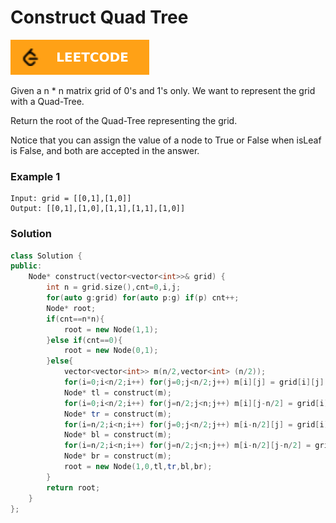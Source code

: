 # Construct Quad Tree

[![Problem Link](../assets/lc.svg)](https://leetcode.com/problems/construct-quad-tree/)

Given a n * n matrix grid of 0's and 1's only. We want to represent the grid with a Quad-Tree.

Return the root of the Quad-Tree representing the grid.

Notice that you can assign the value of a node to True or False when isLeaf is False, and both are accepted in the answer.

### Example 1
```
Input: grid = [[0,1],[1,0]]
Output: [[0,1],[1,0],[1,1],[1,1],[1,0]]
```

### Solution
```cpp
class Solution {
public:
    Node* construct(vector<vector<int>>& grid) {
        int n = grid.size(),cnt=0,i,j;
        for(auto g:grid) for(auto p:g) if(p) cnt++;
        Node* root;
        if(cnt==n*n){
            root = new Node(1,1);
        }else if(cnt==0){
            root = new Node(0,1);
        }else{
            vector<vector<int>> m(n/2,vector<int> (n/2));
            for(i=0;i<n/2;i++) for(j=0;j<n/2;j++) m[i][j] = grid[i][j];
            Node* tl = construct(m);
            for(i=0;i<n/2;i++) for(j=n/2;j<n;j++) m[i][j-n/2] = grid[i][j];
            Node* tr = construct(m);
            for(i=n/2;i<n;i++) for(j=0;j<n/2;j++) m[i-n/2][j] = grid[i][j];
            Node* bl = construct(m);
            for(i=n/2;i<n;i++) for(j=n/2;j<n;j++) m[i-n/2][j-n/2] = grid[i][j];
            Node* br = construct(m);
            root = new Node(1,0,tl,tr,bl,br);
        }
        return root;
    }
};
```

